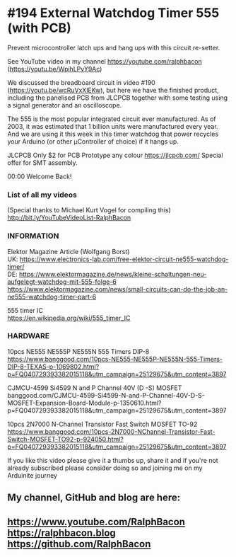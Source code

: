 # #194 External Watchdog Timer 555 (with PCB)
Prevent microcontroller latch ups and hang ups with this circuit re-setter.

See YouTube video in my channel https://youtube.com/ralphbacon (https://youtu.be/WpihLPvY9Ac)

We discussed the breadboard circuit in video #190 (https://youtu.be/wcRuVxXlEKw), but here we have the finished product, including the panelised PCB from JLCPCB together with some testing using a signal generator and an oscilloscope.

The 555 is the most popular integrated circuit ever manufactured. As of 2003, it was estimated that 1 billion units were manufactured every year. And we are using it this week in this timer watchdog that power recycles your Arduino (or other µController of choice) if it hangs up.

JLCPCB Only $2 for PCB Prototype any colour https://jlcpcb.com/
Special offer for SMT assembly.

00:00 Welcome Back!  


### List of all my videos
(Special thanks to Michael Kurt Vogel for compiling this)  
http://bit.ly/YouTubeVideoList-RalphBacon  

### INFORMATION

Elektor Magazine Article (Wolfgang Borst)  
UK: https://www.electronics-lab.com/free-elektor-circuit-ne555-watchdog-timer/  
DE: https://www.elektormagazine.de/news/kleine-schaltungen-neu-aufgelegt-watchdog-mit-555-folge-6  
https://www.elektormagazine.com/news/small-circuits-can-do-the-job-an-ne555-watchdog-timer-part-6  

555 timer IC  
https://en.wikipedia.org/wiki/555_timer_IC  

### HARDWARE
10pcs NE555 NE555P NE555N 555 Timers DIP-8  
https://www.banggood.com/10pcs-NE555-NE555P-NE555N-555-Timers-DIP-8-TEXAS-p-1069802.html?p=FQ040729393382015118&utm_campaign=25129675&utm_content=3897

CJMCU-4599 Si4599 N and P Channel 40V (D -S) MOSFET  
banggood.com/CJMCU-4599-Si4599-N-and-P-Channel-40V-D-S-MOSFET-Expansion-Board-Module-p-1350610.html?p=FQ040729393382015118&utm_campaign=25129675&utm_content=3897

10pcs 2N7000 N-Channel Transistor Fast Switch MOSFET TO-92  
https://www.banggood.com/10pcs-2N7000-NChannel-Transistor-Fast-Switch-MOSFET-TO92-p-924050.html?p=FQ040729393382015118&utm_campaign=25129675&utm_content=3897

If you like this video please give it a thumbs up, share it and if you're not already subscribed please consider doing so and joining me on my Arduinite journey  

My channel, GitHub and blog are here:  
------------------------------------------------------------------  
https://www.youtube.com/RalphBacon  
https://ralphbacon.blog  
https://github.com/RalphBacon  
------------------------------------------------------------------
